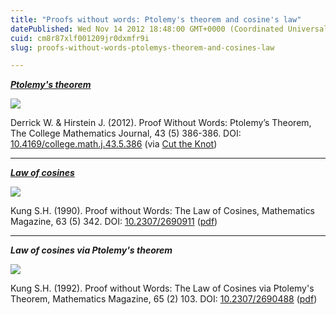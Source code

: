 ```yaml
---
title: "Proofs without words: Ptolemy's theorem and cosine's law"
datePublished: Wed Nov 14 2012 18:48:00 GMT+0000 (Coordinated Universal Time)
cuid: cm8r87xlf001209jr0dxmfr9i
slug: proofs-without-words-ptolemys-theorem-and-cosines-law

---
```



[**_Ptolemy's theorem_**](http://en.wikipedia.org/wiki/Ptolemy%27s_theorem)

![](https://cdn.hashnode.com/res/hashnode/image/upload/v1743072259244/36c8f1b5-8dbc-4111-b623-74dd541a6048.gif)

Derrick W. & Hirstein J. (2012). Proof Without Words: Ptolemy’s Theorem, The College Mathematics Journal, 43 (5) 386-386. DOI: [10.4169/college.math.j.43.5.386](http://dx.doi.org/10.4169%2Fcollege.math.j.43.5.386) (via [Cut the Knot](http://www.cut-the-knot.org/proofs/PtolemyTheoremPWW.shtml))

* * *

[**_Law of cosines_**](http://en.wikipedia.org/wiki/Law_of_cosines)

![](https://cdn.hashnode.com/res/hashnode/image/upload/v1743072260248/402da412-aff4-4121-875d-fc4882db7bff.gif)

Kung S.H. (1990). Proof without Words: The Law of Cosines, Mathematics Magazine, 63 (5) 342. DOI: [10.2307/2690911](http://dx.doi.org/10.2307%2F2690911) ([pdf](http://mathdl.maa.org/images/cms_upload/Kung91148664.pdf))

* * *

**_Law of cosines via Ptolemy's theorem_**

![](https://cdn.hashnode.com/res/hashnode/image/upload/v1743072261602/bdbbc120-6459-4b06-8b43-f4798c1e18aa.gif)

Kung S.H. (1992). Proof without Words: The Law of Cosines via Ptolemy's Theorem, Mathematics Magazine, 65 (2) 103. DOI: [10.2307/2690488](http://dx.doi.org/10.2307%2F2690488) ([pdf](http://mathdl.maa.org/images/cms_upload/Sidney_H13890._Kung.pdf))
